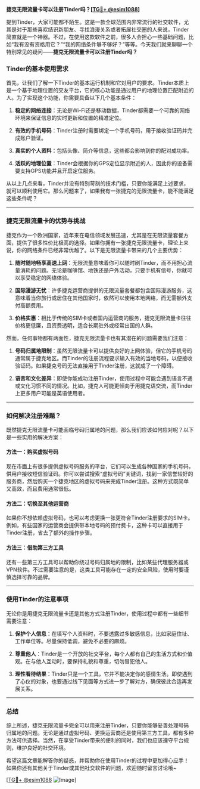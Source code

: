 **捷克无限流量卡可以注册Tinder吗？[[TG💪+ @esim1088](https://t.me/s/esim1088)]**

提到Tinder，大家可能都不陌生。这是一款全球范围内非常流行的社交软件，尤其是对于那些喜欢结识新朋友、寻找浪漫关系或者拓展社交圈的人来说，Tinder简直就是一个神器。不过，在使用这款软件之前，很多人会担心一些基础问题，比如“我有没有资格用它？”“我的网络条件够不够好？”等等。今天我们就来聊聊一个特别常见的疑问——**捷克无限流量卡可以注册Tinder吗？**

### Tinder的基本使用需求

首先，让我们了解一下Tinder的基本运行机制和它对用户的要求。Tinder本质上是一个基于地理位置的交友平台，它的核心功能是通过用户的地理位置匹配附近的人。为了实现这个功能，你需要具备以下几个基本条件：

1. **稳定的网络连接**：无论是Wi-Fi还是移动数据，Tinder都需要一个可靠的网络环境来保证信息的实时更新和位置的精准定位。
   
2. **有效的手机号码**：Tinder注册时需要绑定一个手机号码，用于接收验证码并完成账户验证。

3. **真实的个人资料**：包括头像、简介等信息，这些都会影响到你的配对成功率。

4. **活跃的地理位置**：Tinder会根据你的GPS定位显示附近的人，因此你的设备需要支持GPS功能并且开启定位服务。

从以上几点来看，Tinder并没有特别苛刻的技术门槛，只要你能满足上述要求，就可以顺利使用它。那么问题来了，如果我有一张捷克的无限流量卡，能不能满足这些条件呢？

---

### 捷克无限流量卡的优势与挑战

捷克作为一个欧洲国家，近年来在电信领域发展迅速，尤其是在无限流量套餐方面，提供了很多性价比极高的选择。如果你拥有一张捷克无限流量卡，理论上来说，你的网络条件已经非常优越了。以下是无限流量卡带来的几个主要优势：

1. **随时随地畅享高速上网**：无限流量意味着你可以随时刷Tinder，而不用担心流量消耗的问题。无论是咖啡馆、地铁还是户外活动，只要手机有信号，你就可以享受稳定的网络体验。

2. **国际漫游无忧**：许多捷克运营商提供的无限流量套餐都包含国际漫游服务，这意味着当你旅行或居住在其他国家时，依然可以使用本地网络，而无需额外支付高额费用。

3. **价格实惠**：相比于传统的SIM卡或者国内运营商的服务，捷克无限流量卡往往价格更低廉，且资费透明，适合长期驻外或经常出国的人群。

然而，任何事物都有两面性，捷克无限流量卡也有其潜在的问题需要我们注意：

1. **号码归属地限制**：虽然无限流量卡可以提供良好的上网体验，但它的手机号码通常属于捷克地区。而Tinder的注册流程要求输入有效的当地号码，以便接收验证码。如果捷克号码无法直接用于Tinder注册，这就成了一个障碍。

2. **语言和文化差异**：即使你能成功注册Tinder，使用过程中可能会遇到语言不通或文化习惯不同的情况。比如，捷克人可能更倾向于用捷克语交流，而Tinder上更多用户可能是英语使用者。

---

### 如何解决注册难题？

既然捷克无限流量卡可能面临号码归属地的问题，那么我们应该如何应对呢？以下是一些实用的解决方案：

#### 方法一：购买虚拟号码
现在市面上有很多提供虚拟号码服务的平台，它们可以生成各种国家的手机号码，供用户接收短信验证码。你可以尝试搜索“虚拟号码”关键词，找到一家信誉较好的服务商，然后购买一个捷克地区的虚拟号码来完成Tinder注册。这种方式既简单又高效，而且费用通常很低。

#### 方法二：切换至其他运营商
如果你不想依赖虚拟号码，也可以考虑更换一张更符合Tinder注册要求的SIM卡。例如，有些国家的运营商会提供带本地号码的预付费卡，这种卡可以直接用于Tinder注册，省去了额外的操作步骤。

#### 方法三：借助第三方工具
还有一些第三方工具可以帮助你绕过号码归属地的限制，比如某些代理服务器或VPN软件。不过需要注意的是，这类工具可能存在一定的安全风险，使用时要谨慎选择可靠的品牌。

---

### 使用Tinder的注意事项

无论你是用捷克无限流量卡还是其他方式注册Tinder，使用过程中都有一些细节需要注意：

1. **保护个人信息**：在填写个人资料时，不要透露过多敏感信息，比如家庭住址、工作单位等。尽量保持低调，避免不必要的麻烦。

2. **尊重他人**：Tinder是一个开放的社交平台，每个人都有自己的生活方式和价值观。在与他人互动时，要保持礼貌和尊重，切勿冒犯他人。

3. **理性看待结果**：Tinder只是一个工具，它并不能决定你的感情生活。即使遇到了心仪的对象，也要通过线下见面等方式进一步了解对方，确保彼此合适再发展关系。

---

### 总结

综上所述，捷克无限流量卡完全可以用来注册Tinder，只要你能够妥善处理号码归属地的问题。无论是通过虚拟号码、更换运营商还是使用第三方工具，都有多种方法可供选择。当然，在享受Tinder带来的便利的同时，我们也应该遵守平台规则，维护良好的社交环境。

希望这篇文章能解答你的疑惑，并帮助你在使用Tinder的过程中更加得心应手！如果你还有其他关于Tinder或其他社交软件的问题，欢迎随时留言讨论哦~

[[TG💪+ @esim1088](https://t.me/s/esim1088) ![Image](https://i.postimg.cc/4NQfJmqS/Snipaste-2025-05-13-00-14-12.png)]